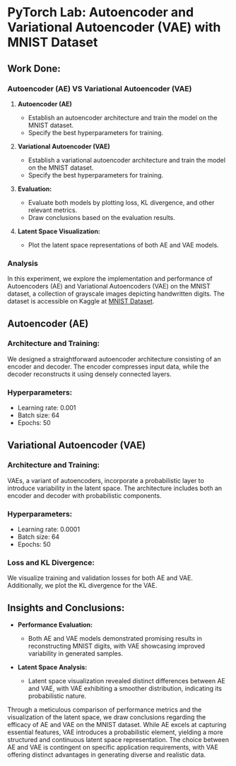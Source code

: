 # PyTorch Lab: Autoencoder and Variational Autoencoder (VAE) with MNIST Dataset



## Work Done:

###  Autoencoder (AE) VS Variational Autoencoder (VAE)

1. **Autoencoder (AE)**
   - Establish an autoencoder architecture and train the model on the MNIST dataset.
   - Specify the best hyperparameters for training.

2. **Variational Autoencoder (VAE)**
   - Establish a variational autoencoder architecture and train the model on the MNIST dataset.
   - Specify the best hyperparameters for training.

3. **Evaluation:**
   - Evaluate both models by plotting loss, KL divergence, and other relevant metrics.
   - Draw conclusions based on the evaluation results.

4. **Latent Space Visualization:**
   - Plot the latent space representations of both AE and VAE models.
### Analysis
In this experiment, we explore the implementation and performance of Autoencoders (AE) and Variational Autoencoders (VAE) on the MNIST dataset, a collection of grayscale images depicting handwritten digits. The dataset is accessible on Kaggle at [MNIST Dataset](https://www.kaggle.com/datasets/hojjatk/mnist-dataset).

## Autoencoder (AE)

### Architecture and Training:
We designed a straightforward autoencoder architecture consisting of an encoder and decoder. The encoder compresses input data, while the decoder reconstructs it using densely connected layers.

### Hyperparameters:
- Learning rate: 0.001
- Batch size: 64
- Epochs: 50

## Variational Autoencoder (VAE)

### Architecture and Training:
VAEs, a variant of autoencoders, incorporate a probabilistic layer to introduce variability in the latent space. The architecture includes both an encoder and decoder with probabilistic components.

### Hyperparameters:
- Learning rate: 0.0001
- Batch size: 64
- Epochs: 50

### Loss and KL Divergence:
We visualize training and validation losses for both AE and VAE. Additionally, we plot the KL divergence for the VAE.




## Insights and Conclusions:

- **Performance Evaluation:** 
  - Both AE and VAE models demonstrated promising results in reconstructing MNIST digits, with VAE showcasing improved variability in generated samples.
  
- **Latent Space Analysis:** 
  - Latent space visualization revealed distinct differences between AE and VAE, with VAE exhibiting a smoother distribution, indicating its probabilistic nature.



Through a meticulous comparison of performance metrics and the visualization of the latent space, we draw conclusions regarding the efficacy of AE and VAE on the MNIST dataset. While AE excels at capturing essential features, VAE introduces a probabilistic element, yielding a more structured and continuous latent space representation. The choice between AE and VAE is contingent on specific application requirements, with VAE offering distinct advantages in generating diverse and realistic data.
